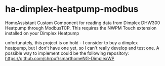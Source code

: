 # ha-dimplex-heatpump-modbus
HomeAssistant Custom Component for reading data from Dimplex DHW300 Heatpump through ModbusTCP.
This requires the NWPM Touch extension installed on your Dimplex Heatpump

unfortunately, this project is on hold - I consider to buy a dimplex heatpump, but I don't have one yet, so I can't really develop and test one.
A possible way to implement could be the following repository: https://github.com/chrpuf/smarthomeNG-DimplexWP
